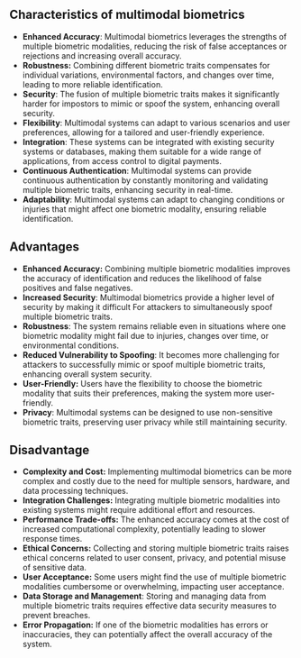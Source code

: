 ## Characteristics of multimodal biometrics
- **Enhanced Accuracy**: Multimodal biometrics leverages the strengths of multiple biometric modalities, reducing the risk of false acceptances or rejections and increasing overall accuracy.
- **Robustness:** Combining different biometric traits compensates for individual variations, environmental factors, and changes over time, leading to more reliable identification.
- **Security**: The fusion of multiple biometric traits makes it significantly harder for impostors to mimic or spoof the system, enhancing overall security.
- **Flexibility**: Multimodal systems can adapt to various scenarios and user preferences, allowing for a tailored and user-friendly experience.
- **Integration**: These systems can be integrated with existing security systems or databases, making them suitable for a wide range of applications, from access control to digital payments.
- **Continuous Authentication**: Multimodal systems can provide continuous authentication by constantly monitoring and validating multiple biometric traits, enhancing security in real-time.
- **Adaptability**: Multimodal systems can adapt to changing conditions or injuries that might affect one biometric modality, ensuring reliable identification.
## Advantages 
- **Enhanced Accuracy:** Combining multiple biometric modalities improves the accuracy of identification and reduces the likelihood of false positives and false negatives.
- **Increased Security**: Multimodal biometrics provide a higher level of security by making it difficult For attackers to simultaneously spoof multiple biometric traits.
- **Robustness**: The system remains reliable even in situations where one biometric modality might fail due to injuries, changes over time, or environmental conditions.
- **Reduced Vulnerability to Spoofing**: It becomes more challenging for attackers to successfully mimic or spoof multiple biometric traits, enhancing overall system security.
- **User-Friendly:** Users have the flexibility to choose the biometric modality that suits their preferences, making the system more user-friendly. 
- **Privacy**: Multimodal systems can be designed to use non-sensitive biometric traits, preserving user privacy while still maintaining security.

## Disadvantage
- **Complexity and Cost:** Implementing multimodal biometrics can be more complex and costly due to the need for multiple sensors, hardware, and data processing techniques.
- **Integration Challenges:** Integrating multiple biometric modalities into existing systems might require additional effort and resources.
- **Performance Trade-offs:** The enhanced accuracy comes at the cost of increased computational complexity, potentially leading to slower response times.
- **Ethical Concerns:** Collecting and storing multiple biometric traits raises ethical concerns related to user consent, privacy, and potential misuse of sensitive data.
- **User Acceptance:** Some users might find the use of multiple biometric modalities cumbersome or overwhelming, impacting user acceptance.
- **Data Storage and Management**: Storing and managing data from multiple biometric traits requires effective data security measures to prevent breaches.
- **Error Propagation:** If one of the biometric modalities has errors or inaccuracies, they can potentially affect the overall accuracy of the system.
